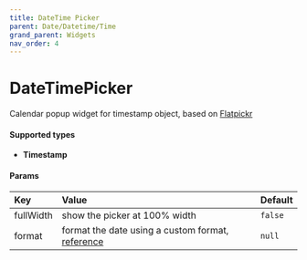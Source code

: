 ```yaml
---
title: DateTime Picker
parent: Date/Datetime/Time
grand_parent: Widgets
nav_order: 4
---
```


# DateTimePicker

Calendar popup widget for timestamp object, based on [Flatpickr](https://flatpickr.js.org/)


#### Supported types
- **Timestamp**

#### Params

| Key          | Value             | Default           |
|:-------------|:------------------|:------------------|
| fullWidth    | show the picker at 100% width | `false`  |
| format    | format the date using a custom format, [reference](https://docs.oracle.com/javase/8/docs/api/java/time/format/DateTimeFormatter.html) | `null`  |
